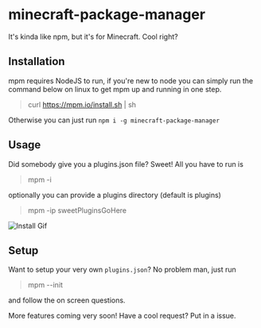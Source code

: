 # minecraft-package-manager
It's kinda like npm, but it's for Minecraft. Cool right?

## Installation
mpm requires NodeJS to run, if you're new to node you can simply run the command
below on linux to get mpm up and running in one step.

> curl https://mpm.io/install.sh | sh

Otherwise you can just run `npm i -g minecraft-package-manager`

## Usage
Did somebody give you a plugins.json file? Sweet! All you have to run is

> mpm -i

optionally you can provide a plugins directory (default is plugins)

> mpm -ip sweetPluginsGoHere

![Install Gif](https://fat.gfycat.com/ParchedRadiantApe.gif)

## Setup
Want to setup your very own `plugins.json`? No problem man, just run

> mpm --init

and follow the on screen questions.

More features coming very soon! Have a cool request? Put in a issue.
